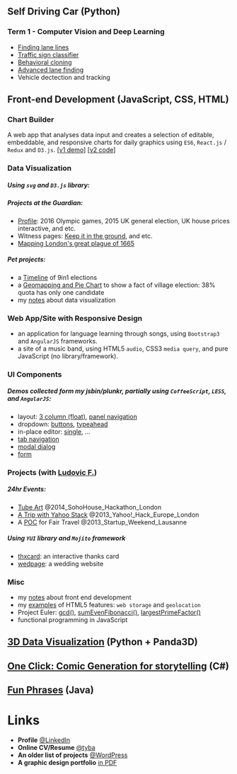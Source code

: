 ## Self Driving Car (Python)
### Term 1 - Computer Vision and Deep Learning
- [Finding lane lines](https://github.com/PommE15/SDC-LaneLines-P1)
- [Traffic sign classifier](github.com/PommE15/SDC-TrafficSignClassifier-P2)
- [Behavioral cloning](github.com/PommE15/SDC-BehavioralCloning-P3)
- [Advanced lane finding](github.com/PommE15/SDC-AdvancedLaneLines-P4)
- Vehicle dectection and tracking

## Front-end Development (JavaScript, CSS, HTML)
### Chart Builder
A web app that analyses data input and creates a selection of editable, embeddable, and responsive charts for daily graphics using `ES6`, `React.js` / `Redux` and `D3.js`.
[[v1 demo](twitter.com/xocasgv/status/719207047003148288)]
[[v2 code](github.com/guardian/interactive-basichartool)]

### Data Visualization
##### Using `svg` and `D3.js` library:
##### Projects at the Guardian:
- [Profile](theguardian.com/profile/chia-jung-apple-c-fardel): 2016 Olympic games, 2015 UK general election, UK house prices interactive, and etc.
- Witness pages: [Keep it in the ground](theguardian.com/environment/ng-interactive/2015/may/27/keepitintheground-supporters-wellcome-trust-gates-foundation), and etc.
- [Mapping London's great plague of 1665](theguardian.com/society/ng-interactive/2015/aug/12/london-great-plague-1665-bills-of-mortality)
##### Pet projects:
- a [Timeline](http://jsbin.com/buziva) of 9in1 elections
- a [Geomapping and Pie Chart](http://pomme15.github.io/d3-electionTW-map/index.html) to show a fact of village election: 38% quota has only one candidate 
- my [notes](http://dodolab.tumblr.com/) about data visualization

### Web App/Site with Responsive Design
- [ng-karaoke]:(http://pomme15.github.io/ng-karaoke/app/#/template3/aufuns) 
  an application for language learning through songs, 
  using `Bootstrap3` and `AngularJS` frameworks.
- [SwingManiak]:(http://pomme15.github.io/dodolab-swingmaniak) 
  a site of a music band, using HTML5 `audio`, CSS3 `media query`, 
  and pure JavaScript (no library/framework).

### UI Components
##### Demos collected form my jsbin/plunkr, partially using `CoffeeScript`, `LESS`, and `AngularJS`:
- layout: 
  [3 column (float)](http://jsbin.com/yicon/7/edit?html,css,output), 
  [panel navigation](http://plnkr.co/edit/Yiwerr?p=preview)
- dropdown: 
  [buttons](http://embed.plnkr.co/VSBCWNKFDhs3gp4f1gHR/preview),
  [typeahead](http://plnkr.co/edit/VO84kAFmyxsPcJBYderI?p=preview)
- in-place editor: [single](http://plnkr.co/edit/i217Md?p=preview), ...
- [tab navigation](http://embed.plnkr.co/fA80SHd6cdtqNkXZG5ne/preview)
- [modal dialog](http://embed.plnkr.co/Z43tWC9GglqrEzwMf9h4/preview)
- [form](http://plnkr.co/edit/yiTrlQDpWmM7eYe2Q2q3?p=preview)

### Projects (with [Ludovic F.](https://github.com/lazybean?tab=repositories))
##### 24hr Events:
- [Tube Art](http://pomme15.github.io/yhack2014-map-voronoi/examples/stations/) @2014_SohoHouse_Hackathon_London
- [A Trip with Yahoo Stack](http://hacks.developer.yahoo.com/hack/yahoo-hack-europe-london/yoo-travel/event_9/hack_568) @2013_Yahoo!_Hack_Europe_London
- A [POC](http://lazybean.github.io/startupWE2012/view) for Fair Travel @2013_Startup_Weekend_Lausanne

##### Using `YUI` library and `Mojito` framework
- [thxcard](http://pomme15.github.io/dodolab-thxcard): an interactive thanks card
- [wedpage](http://chanfardel.herokuapp.com/#main): a wedding website

### Misc
- my [notes](http://seedpom.tumblr.com) about front end development
- my [examples](http://pomme15.wordpress.com/projects/firsthtml5/) of HTML5 features: `web storage` and `geolocation`
- Project Euler: 
  [gcd()](http://jsbin.com/hehaca/1/edit), 
  [sumEvenFibonacci()](http://jsbin.com/honome/3/edit?js,console),
  [largestPrimeFactor()](http://jsbin.com/ruboq/1/edit?js,console)
- functional programming in JavaScript


## [3D Data Visualization](http://pomme15.wordpress.com/projects/datacraft) (Python + Panda3D)
## [One Click: Comic Generation for storytelling](http://pomme15.wordpress.com/projects/comic-generation) (C#) 
## [Fun Phrases](http://pomme15.wordpress.com/projects/funphrases/) (Java)


Links
===========
- **Profile** [@LinkedIn](http://uk.linkedin.com/pub/chia-jung-apple-chan-fardel/31/564/962/)
- **Online CV/Resume** [@tyba](http://tyba.com/applechanfardel/)
- **An older list of projects** [@WordPress](http://pomme15.wordpress.com/projects/)
- **A graphic design portfolio** [in PDF](http://pomme15.files.wordpress.com/2011/03/design_cjchanapple.pdf)
